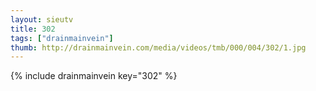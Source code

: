 ```yaml
--- 
layout: sieutv
title: 302
tags: ["drainmainvein"]
thumb: http://drainmainvein.com/media/videos/tmb/000/004/302/1.jpg
---
```

{% include drainmainvein key="302" %} 
